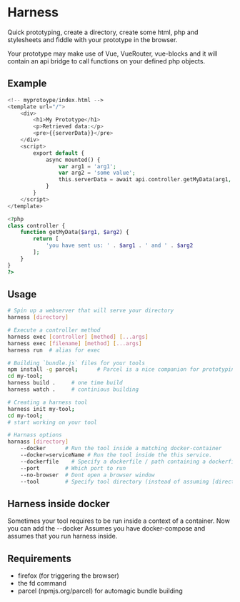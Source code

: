 # Harness

Quick prototyping, create a directory, create some html, php and stylesheets
and fiddle with your prototype in the browser.

Your prototype may make use of Vue, VueRouter, vue-blocks and it will contain
an api bridge to call functions on your defined php objects.
## Example

```php 
<!-- myprotoype/index.html -->
<template url="/">
    <div>
        <h1>My Prototype</h1>
        <p>Retrieved data:</p>
        <pre>{{serverData}}</pre>
    </div>
    <script>
        export default {
            async mounted() {
                var arg1 = 'arg1';
                var arg2 = 'some value';
                this.serverData = await api.controller.getMyData(arg1, arg2);
            }
        }
    </script>
</template>

<?php 
class controller {
    function getMyData($arg1, $arg2) {
        return [
            'you have sent us: ' . $arg1 . ' and ' . $arg2
        ];
    }
}
?>
```

## Usage 


```sh 
# Spin up a webserver that will serve your directory
harness [directory]  

# Execute a controller method
harness exec [controller] [method] [...args]
harness exec [filename] [method] [...args]
harness run  # alias for exec

# Building `bundle.js` files for your tools
npm install -g parcel;      # Parcel is a nice companion for prototyping
cd my-tool;
harness build .     # one time build
harness watch .     # continious building 

# Creating a harness tool
harness init my-tool;
cd my-tool;
# start working on your tool

# Harnass options 
harnass [directory]
    --docker      # Run the tool inside a matching docker-container
    --docker=serviceName # Run the tool inside the this service.
    --dockerfile    # Specify a dockerfile / path containing a dockerfile.
    --port        # Which port to run
    --no-browser  # Dont open a browser window
    --tool        # Specify tool directory (instead of assuming [directory] is a tool)
```

## Harness inside docker
Sometimes your tool requires to be run inside a context of a container.
Now you can add the --docker 
Assumes you have docker-compose and assumes that you run harness inside.

## Requirements
- firefox   (for triggering the browser)
- the fd command
- parcel (npmjs.org/parcel) for automagic bundle building


